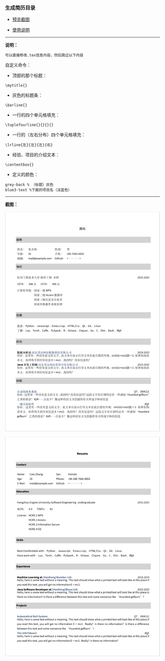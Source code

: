 ### 生成简历目录
- [预览截图](#1)

- [使用说明](#2)

***
<b name="2">说明：</b>

`可以直接修改.tex信息内容，然后跳过以下内容`

自定义命令：

- 顶部的那个标题：
```
\mytitle{}
```
- 灰色的标题条：
```
\barline{}
```
- 一行的四个单元格填充：
```
\tuplefourline{}{}{}{}
```
- 一行的（左右分布）四个单元格填充：
```
\lrline{左}{左}{左}{右}
```
- 经验、项目的介绍文本：
```
\contentbox{}
```
- 定义的颜色：
```
grey-back % （标题）灰色
blue3-text %下面的项目名（淡蓝色）
```
***

<b name="1"> 截图：</b>

![中文](https://github.com/foreverlz1111/LaTex_tutorial/blob/main/demo3/%E7%AE%80%E5%8E%86_%E4%B8%AD%E6%96%87.png)

![英文](https://github.com/foreverlz1111/LaTex_tutorial/blob/main/demo3/%E7%AE%80%E5%8E%86_%E8%8B%B1%E6%96%87.png)

